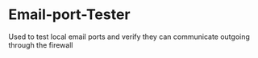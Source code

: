 # Email-port-Tester
Used to test local email ports and verify they can communicate outgoing through the firewall
